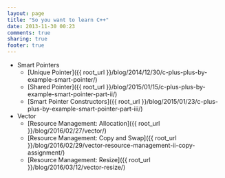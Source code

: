 ```yaml
---
layout: page
title: "So you want to learn C++"
date: 2013-11-30 00:23
comments: true
sharing: true
footer: true
---
```


* Smart Pointers
    * [Unique Pointer]({{ root_url }}/blog/2014/12/30/c-plus-plus-by-example-smart-pointer/)
    * [Shared Pointer]({{ root_url }}/blog/2015/01/15/c-plus-plus-by-example-smart-pointer-part-ii/)
    * [Smart Pointer Constructors]({{ root_url }}/blog/2015/01/23/c-plus-plus-by-example-smart-pointer-part-iii/)
* Vector
    * [Resource Management: Allocation]({{ root_url }}/blog/2016/02/27/vector/)
    * [Resource Management: Copy and Swap]({{ root_url }}/blog/2016/02/29/vector-resource-management-ii-copy-assignment/)
    * [Resource Management: Resize]({{ root_url }}/blog/2016/03/12/vector-resize/)

